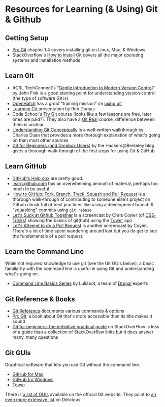 # Resources for Learning (& Using) Git & Github

## Getting Setup

- [Pro Git](http://git-scm.com/book/ch1-4.html) chapter 1.4 covers installing git on Linux, Mac, & Windows
- StackOverflow's [How to Install Git](http://stackoverflow.com/questions/315911/git-for-beginners-the-definitive-practical-guide#323764) covers all the major operating systems and installation methods

## Learn Git

- ACRL TechConnect's "[Gentle Introduction to Modern Version Control](http://acrl.ala.org/techconnect/?p=1191)" by John Fink is a good starting point for understanding version control (the type of software Git is)
- [OpenHatch](https://openhatch.org) has a _great_ "training mission" on [using git](https://openhatch.org/missions/git)
- [Learning Git](https://speakerdeck.com/bitsandbooks/learning-git) presentation by Rob Dumas
- Code School's [Try Git](http://www.codeschool.com/courses/try-git) course (looks like a few lessons are free, later ones are paid?). They also have a [Git Real](http://gitreal.codeschool.com/) course, difference between them is unclear.
- [Understanding Git Conceptually](http://sbf5.com/~cduan/technical/git/) is a well-written walkthrough by Charles Duan that provides a more thorough explanation of what's going on than most other sources
- [Git for Beginners (and Dropbox Users)](http://blog.hackersatberkeley.com/?p=151) by the Hackers@Berkeley blog gives a thorough walk-through of the first steps for using Git & GitHub

## Learn GitHub

- [GitHub's Help dox](https://help.github.com/) are pretty good.
- [learn.github.com](learn.github.com) has an overwhelming amount of material, perhaps too much to be useful
- [How to GitHub: Fork, Branch, Track, Squash and Pull
  Request](https://gun.io/blog/how-to-github-fork-branch-and-pull-request/) is a thorough walk-through of contributing to someone else's project on Github chock full of best practices like using a development branch & "squashing" commits using `git rebase`
- [Let's Suck at Github Together](http://css-tricks.com/video-screencasts/101-lets-suck-at-github-together/) is a screencast by Chris Coyier (of [CSS-Tricks](http://css-tricks.com/)) showing the basics of git(hub) using the [Tower](http://www.git-tower.com/) app
- [Let's Attempt to do a Pull Request](http://css-tricks.com/video-screencasts/117-lets-attempt-to-do-a-pull-request/) is another screencast by Coyier. There's a lot of time spent wandering around lost but you do get to see the fundamentals of a pull request.

## Learn the Command Line

While not required knowledge to use git (see the Git GUIs below), a basic familiarity with the command line is useful in using Git and understanding what's going on.

- [Command Line Basics Series](http://drupalize.me/series/command-line-basics-series) by Lullabot, a team of [Drupal](http://drupal.org) experts

## Git Reference & Books

- [Git Reference](http://gitref.org/) documents various commands & options
- [Pro Git](http://git-scm.com/book), a book about Git that's more accessible than its title makes it sound
- [Git for beginners: the definitive practical guide](http://stackoverflow.com/questions/315911/git-for-beginners-the-definitive-practical-guide) on StackOverFlow is less of a guide than a collection of StackOverflow links but it does answer many, many questions

## Git GUIs

Graphical software that lets you use Git without the command line.

- [GitHub for Mac](http://mac.github.com/)
- [GitHub for Windows](http://windows.github.com/)
- [Tower](http://www.git-tower.com/)

There is [a list of GUIs](http://git-scm.com/downloads/guis) available on the official Git website. They point to [an even more extensive list](https://delicious.com/matthew.mccullough/git+gui) on Delicious.
